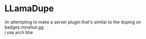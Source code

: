 # LLamaDupe
im attempting to make a server plugin that's similar to the duping on badges.minehut.gg
<br> i use arch btw
